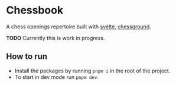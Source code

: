 # Chessbook

A chess openings repertoire built with [svelte](https://svelte.dev/), [chessground](https://github.com/lichess-org/chessground).

**TODO** Currently this is work in progress.

## How to run

- Install the packages by running `pnpm i` in the root of the project.
- To start in dev mode run `pnpm dev`.
